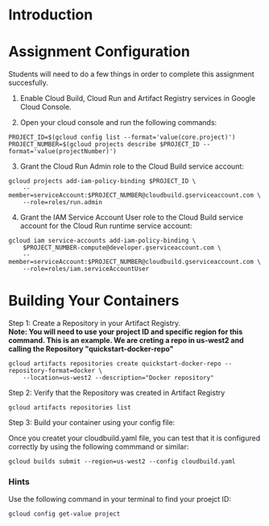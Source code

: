 #  Introduction


# Assignment Configuration

Students will need to do a few things in order to complete this assignment succesfully. 

1. Enable Cloud Build, Cloud Run and Artifact Registry services in Google Cloud Console. 

2. Open your cloud console and run the following commands:

```
PROJECT_ID=$(gcloud config list --format='value(core.project)')
PROJECT_NUMBER=$(gcloud projects describe $PROJECT_ID --format='value(projectNumber)')
```

3. Grant the Cloud Run Admin role to the Cloud Build service account:

```
gcloud projects add-iam-policy-binding $PROJECT_ID \
    --member=serviceAccount:$PROJECT_NUMBER@cloudbuild.gserviceaccount.com \
    --role=roles/run.admin
```


4. Grant the IAM Service Account User role to the Cloud Build service account for the Cloud Run runtime service account:

```
gcloud iam service-accounts add-iam-policy-binding \
    $PROJECT_NUMBER-compute@developer.gserviceaccount.com \
    --member=serviceAccount:$PROJECT_NUMBER@cloudbuild.gserviceaccount.com \
    --role=roles/iam.serviceAccountUser
```
# Building Your Containers

Step 1: Create a Repository in your Artifact Registry. <br>
**Note: You will need to use your project ID and specific region for this command. This is an example. We are creting a repo in us-west2 and calling the Repository "quickstart-docker-repo"**

```
gcloud artifacts repositories create quickstart-docker-repo --repository-format=docker \
    --location=us-west2 --description="Docker repository"
```

Step 2: Verify that the Repository was created in Artifact Registry

```
gcloud artifacts repositories list
```

Step 3: Build your container using your config file: 

Once you createt your cloudbuild.yaml file, you can test that it is configured correctly by using the following commmand or similar: 

```
gcloud builds submit --region=us-west2 --config cloudbuild.yaml
```

### Hints

Use the following command in your terminal to find your proejct ID:

```
gcloud config get-value project
```

